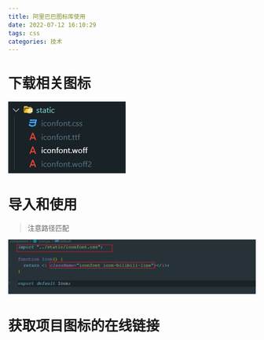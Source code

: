 ```yaml
---
title: 阿里巴巴图标库使用
date: 2022-07-12 16:10:29
tags: css
categories: 技术
---
```


# 下载相关图标
![](img/../../img/阿里巴巴图标库/i.png)

# 导入和使用
>注意路径匹配

![](img/../../img/阿里巴巴图标库/o.png)

# 获取项目图标的在线链接

